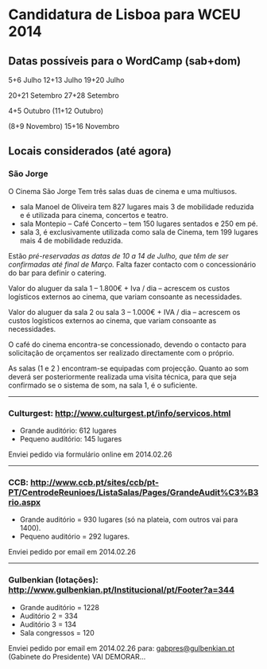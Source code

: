 # Candidatura de Lisboa para WCEU 2014

## Datas possíveis para o WordCamp (sab+dom)

5+6 Julho
12+13 Julho
19+20 Julho

20+21 Setembro
27+28 Setembro

4+5 Outubro
(11+12 Outubro)

(8+9 Novembro)
15+16 Novembro


## Locais considerados (até agora)

### São Jorge
O Cinema São Jorge Tem três salas duas de cinema e uma multiusos.
* sala Manoel de Oliveira tem 827 lugares mais 3 de mobilidade reduzida e é utilizada para cinema, concertos e teatro.
* sala Montepio – Café Concerto – tem 150 lugares sentados e 250 em pé.
* sala 3, é exclusivamente utilizada como sala de Cinema, tem 199 lugares mais 4 de mobilidade reduzida.

Estão *pré-reservadas as datas de 10 a 14 de Julho, que têm de ser confirmadas até final de Março.*
Falta fazer contacto com o concessionário do bar para definir o catering.

Valor do aluguer da sala 1 – 1.800€ + Iva / dia – acrescem os custos logísticos externos ao cinema, que variam consoante as necessidades.

Valor do aluguer da sala 2 ou sala 3 – 1.000€ + IVA / dia – acrescem os custos logísticos externos ao cinema, que variam consoante as necessidades.

O café do cinema encontra-se concessionado, devendo o contacto para solicitação de orçamentos ser realizado directamente com o próprio.

As salas (1 e 2 ) encontram-se equipadas com projecção. Quanto ao som deverá ser posteriormente realizada uma visita técnica, para que seja confirmado se o sistema de som, na sala 1, é o suficiente.

---

### Culturgest: http://www.culturgest.pt/info/servicos.html
* Grande auditório: 612 lugares
* Pequeno auditório: 145 lugares

Enviei pedido via formulário online em 2014.02.26

---

### CCB: http://www.ccb.pt/sites/ccb/pt-PT/CentrodeReunioes/ListaSalas/Pages/GrandeAudit%C3%B3rio.aspx
* Grande auditório = 930 lugares (só na plateia, com outros vai para 1400).
* Pequeno auditório = 292 lugares.

Enviei pedido por email em 2014.02.26

---

### Gulbenkian (lotações): http://www.gulbenkian.pt/Institucional/pt/Footer?a=344
* Grande auditório = 1228
* Auditório 2 = 334
* Auditório 3 = 134
* Sala congressos = 120

Enviei pedido por email em 2014.02.26 para: gabpres@gulbenkian.pt (Gabinete do Presidente) VAI DEMORAR…


